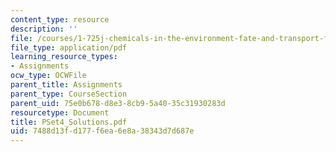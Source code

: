 ```yaml
---
content_type: resource
description: ''
file: /courses/1-725j-chemicals-in-the-environment-fate-and-transport-fall-2004/7488d13fd177f6ea6e8a38343d7d687e_PSet4_Solutions.pdf
file_type: application/pdf
learning_resource_types:
- Assignments
ocw_type: OCWFile
parent_title: Assignments
parent_type: CourseSection
parent_uid: 75e0b678-d8e3-8cb9-5a40-35c31930283d
resourcetype: Document
title: PSet4_Solutions.pdf
uid: 7488d13f-d177-f6ea-6e8a-38343d7d687e
---
```

